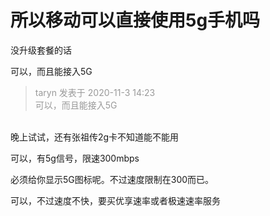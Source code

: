 # 所以移动可以直接使用5g手机吗


没升级套餐的话

可以，而且能接入5G

<div class="quote"><blockquote><font color="#999999">taryn 发表于 2020-11-3 14:23</font><br />
<font color="#999999">可以，而且能接入5G</font></blockquote></div><br />
晚上试试，还有张祖传2g卡不知道能不能用

可以，有5g信号，限速300mbps

必须给你显示5G图标呢。不过速度限制在300而已。

可以，不过速度不快，要买优享速率或者极速速率服务

